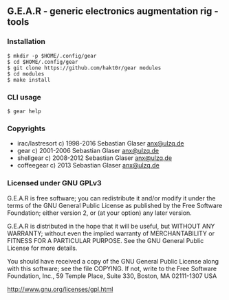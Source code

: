 ## G.E.A.R - generic electronics augmentation rig - tools

### Installation
    $ mkdir -p $HOME/.config/gear
    $ cd $HOME/.config/gear
    $ git clone https://github.com/hakt0r/gear modules
    $ cd modules
    $ make install

### CLI usage
    $ gear help

### Copyrights
  * irac/lastresort c) 1998-2016 Sebastian Glaser <anx@ulzq.de>
  * gear            c) 2001-2006 Sebastian Glaser <anx@ulzq.de>
  * shellgear       c) 2008-2012 Sebastian Glaser <anx@ulzq.de>
  * coffeegear      c) 2013      Sebastian Glaser <anx@ulzq.de>

### Licensed under GNU GPLv3

G.E.A.R is free software; you can redistribute it and/or modify
it under the terms of the GNU General Public License as published by
the Free Software Foundation; either version 2, or (at your option)
any later version.

G.E.A.R is distributed in the hope that it will be useful,
but WITHOUT ANY WARRANTY; without even the implied warranty of
MERCHANTABILITY or FITNESS FOR A PARTICULAR PURPOSE.  See the
GNU General Public License for more details.

You should have received a copy of the GNU General Public License
along with this software; see the file COPYING.  If not, write to
the Free Software Foundation, Inc., 59 Temple Place, Suite 330,
Boston, MA 02111-1307 USA

http://www.gnu.org/licenses/gpl.html

